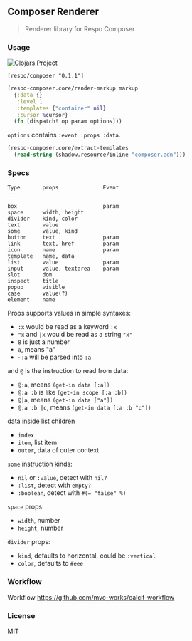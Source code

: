 
Composer Renderer
----

> Renderer library for Respo Composer

### Usage

[![Clojars Project](https://img.shields.io/clojars/v/respo/composer.svg)](https://clojars.org/respo/composer)

```edn
[respo/composer "0.1.1"]
```

```clojure
(respo-composer.core/render-markup markup
  {:data {}
   :level 1
   :templates {"container" nil}
   :cursor %cursor}
  (fn [dispatch! op param options]))
```

`options` contains `:event :props :data`.

```clojure
(respo-composer.core/extract-templates
  (read-string (shadow.resource/inline "composer.edn")))
```

### Specs

```
Type       props              Event
----

box                           param
space      width, height
divider    kind, color
text       value
some       value, kind
button     text               param
link       text, href         param
icon       name               param
template   name, data
list       value              param
input      value, textarea    param
slot       dom
inspect    title
popup      visible
case       value(?)
element    name
```

Props supports values in simple syntaxes:

* `:x` would be read as a keyword `:x`
* `"x` and `|x` would be read as a string `"x"`
* `8` is just a number
* `a`, means "a"
* `~:a` will be parsed into `:a`

and `@` is the instruction to read from data:

* `@:a`, means `(get-in data [:a])`
* `@:a :b` is like `(get-in scope [:a :b])`
* `@|a`, means `(get-in data ["a"])`
* `@:a :b |c`, means `(get-in data [:a :b "c"])`

data inside list children

* `index`
* `item`, list item
* `outer`, data of outer context

`some` instruction kinds:

* `nil` or `:value`, detect with `nil?`
* `:list`, detect with `empty?`
* `:boolean`, detect with `#(= "false" %)`

`space` props:

* `width`, number
* `height`, number

`divider` props:

* `kind`, defaults to horizontal, could be `:vertical`
* `color`, defaults to `#eee`

### Workflow

Workflow https://github.com/mvc-works/calcit-workflow

### License

MIT
